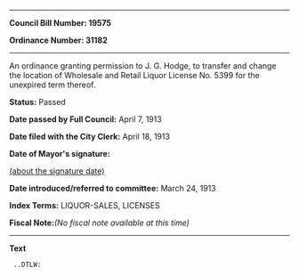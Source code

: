 

********

**Council Bill Number: 19575**
   
**Ordinance Number: 31182**
********

 An ordinance granting permission to J. G. Hodge, to transfer and change the location of Wholesale and Retail Liquor License No. 5399 for the unexpired term thereof.

**Status:** Passed
   
**Date passed by Full Council:** April 7, 1913
   
**Date filed with the City Clerk:** April 18, 1913
   
**Date of Mayor's signature:**
   
[(about the signature date)](/~public/approvaldate.htm)
   
   
   
**Date introduced/referred to committee:** March 24, 1913
   
   
**Index Terms:** LIQUOR-SALES, LICENSES

**Fiscal Note:**_(No fiscal note available at this time)_

********

**Text**
   
```
 ..DTLW:

```

